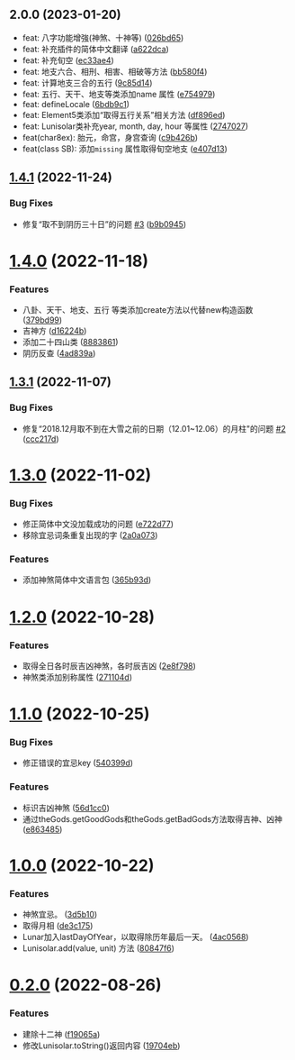 ## 2.0.0 (2023-01-20)

* feat: 八字功能增強(神煞、十神等) ([026bd65](https://github.com/waterbeside/lunisolar/commit/026bd65))
* feat: 补充插件的简体中文翻译 ([a622dca](https://github.com/waterbeside/lunisolar/commit/a622dca))
* feat: 补充旬空 ([ec33ae4](https://github.com/waterbeside/lunisolar/commit/ec33ae4))
* feat: 地支六合、相刑、相害、相破等方法 ([bb580f4](https://github.com/waterbeside/lunisolar/commit/bb580f4))
* feat: 计算地支三合的五行 ([9c85d14](https://github.com/waterbeside/lunisolar/commit/9c85d14))
* feat: 五行、天干、地支等类添加name 属性 ([e754979](https://github.com/waterbeside/lunisolar/commit/e754979))
* feat: defineLocale ([6bdb9c1](https://github.com/waterbeside/lunisolar/commit/6bdb9c1))
* feat: Element5类添加“取得五行关系”相关方法 ([df896ed](https://github.com/waterbeside/lunisolar/commit/df896ed))
* feat: Lunisolar类补充year, month, day, hour 等属性 ([2747027](https://github.com/waterbeside/lunisolar/commit/2747027))
* feat(char8ex): 胎元，命宫，身宫查询 ([c9b426b](https://github.com/waterbeside/lunisolar/commit/c9b426b))
* feat(class SB): 添加`missing` 属性取得旬空地支 ([e407d13](https://github.com/waterbeside/lunisolar/commit/e407d13))


## [1.4.1](https://github.com/waterbeside/lunisolar/compare/v1.4.0...v1.4.1) (2022-11-24)


### Bug Fixes

* 修复“取不到阴历三十日”的问题 [#3](https://github.com/waterbeside/lunisolar/issues/3) ([b9b0945](https://github.com/waterbeside/lunisolar/commit/b9b09454d11e4a3b7422b038afe505c2108ff5e7))



# [1.4.0](https://github.com/waterbeside/lunisolar/compare/v1.3.1...v1.4.0) (2022-11-18)


### Features

* 八卦、天干、地支、五行 等类添加create方法以代替new构造函数 ([379bd99](https://github.com/waterbeside/lunisolar/commit/379bd9920b4795c6f969765e2b11ed5b8e451573))
* 吉神方 ([d16224b](https://github.com/waterbeside/lunisolar/commit/d16224bfe384a3c724833beb48d57422097dbdc8))
* 添加二十四山类 ([8883861](https://github.com/waterbeside/lunisolar/commit/888386127534b215c12d86b9dbd7aaf8cdd247d2))
* 阴历反查 ([4ad839a](https://github.com/waterbeside/lunisolar/commit/4ad839a1236a499309131a7330b2a5cb2fc93e19))



## [1.3.1](https://github.com/waterbeside/lunisolar/compare/v1.3.0...v1.3.1) (2022-11-07)


### Bug Fixes

* 修复“2018.12月取不到在大雪之前的日期（12.01~12.06）的月柱"的问题 [#2](https://github.com/waterbeside/lunisolar/issues/2) ([ccc217d](https://github.com/waterbeside/lunisolar/commit/ccc217dffee86e1d9bf14a132cd7ad55e5c5db6b))



# [1.3.0](https://github.com/waterbeside/lunisolar/compare/v1.2.0...v1.3.0) (2022-11-02)


### Bug Fixes

* 修正简体中文没加载成功的问题 ([e722d77](https://github.com/waterbeside/lunisolar/commit/e722d77c5ff04aadf8fe47adbff0709590eaae07))
* 移除宜忌词条重复出现的字 ([2a0a073](https://github.com/waterbeside/lunisolar/commit/2a0a0735a74d593d52af7fe70b0b32badbaca5b0))


### Features

* 添加神煞简体中文语言包 ([365b93d](https://github.com/waterbeside/lunisolar/commit/365b93dd3b6aab512e0c96b9d522708b89869170))



# [1.2.0](https://github.com/waterbeside/lunisolar/compare/v1.1.0...v1.2.0) (2022-10-28)

### Features

* 取得全日各时辰吉凶神煞，各时辰吉凶 ([2e8f798](https://github.com/waterbeside/lunisolar/commit/2e8f7985c76b332c55b46ea311567acff7461272))
* 神煞类添加别称属性 ([271104d](https://github.com/waterbeside/lunisolar/commit/271104db10bf26395f1a673f4d8f63160e168a93))



# [1.1.0](https://github.com/waterbeside/lunisolar/compare/v1.0.0...v1.1.0) (2022-10-25)


### Bug Fixes

* 修正错误的宜忌key ([540399d](https://github.com/waterbeside/lunisolar/commit/540399de7b2d1dcd29eb11e8cc63b7700e86afdb))


### Features

*  标识吉凶神煞 ([56d1cc0](https://github.com/waterbeside/lunisolar/commit/56d1cc0c49bc3c7a002db7d97ceb7eeb2d474fd6))
* 通过theGods.getGoodGods和theGods.getBadGods方法取得吉神、凶神 ([e863485](https://github.com/waterbeside/lunisolar/commit/e863485052b6da84bbbf2355117307ecc5193ff3))



# [1.0.0](https://github.com/waterbeside/lunisolar/compare/v0.2.0...v1.0.0) (2022-10-22)


### Features

* 神煞宜忌。 ([3d5b10](https://github.com/waterbeside/lunisolar/commit/3d5b10dd979f506ac3f02d047e05bdebb0afa9d9))
* 取得月相 ([de3c175](https://github.com/waterbeside/lunisolar/commit/de3c175fd370800ee09e9c75a2238fce959a2ad4))
* Lunar加入lastDayOfYear，以取得除历年最后一天。 ([4ac0568](https://github.com/waterbeside/lunisolar/commit/4ac0568483d95afafedcb4759213d414c1fffce5))
* Lunisolar.add(value, unit) 方法 ([80847f6](https://github.com/waterbeside/lunisolar/commit/80847f6675f598fe0db964baa60ce1580de6898c))


# [0.2.0](https://github.com/waterbeside/lunisolar/compare/v0.1.0...v0.2.0) (2022-08-26)


### Features

*  建除十二神 ([f19065a](https://github.com/waterbeside/lunisolar/commit/f19065a87c994b2b4e467a6fe80f7c5a3eb898dd))
* 修改Lunisolar.toString()返回内容 ([19704eb](https://github.com/waterbeside/lunisolar/commit/19704eb25c423434d067b6d171a442eb8aa9a0cf))

